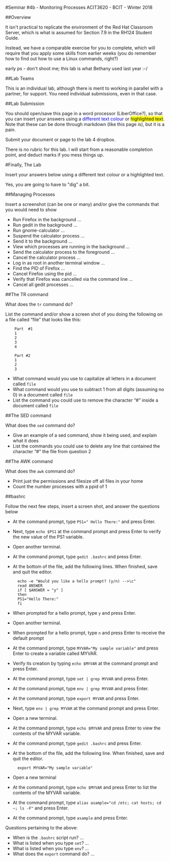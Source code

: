 #Seminar #4b - Monitoring Processes
ACIT3620 - BCIT - Winter 2018

##Overview

It isn't practical to replicate the environment of the Red Hat Classroom Server,
which is what is assumed for Section 7.9 in the RH124 Student Guide.

Instead, we have a comparable exercise for you to complete, which will require
that you apply some skills from earlier weeks (you do remember how to find out how to use
a Linux commands, right?)

early ps - don't shoot me; this lab is what Bethany used last year :-/


##Lab Teams

This is an individual lab, although there is merit to working in parallel with a 
partner, for support. You need individual submissions, even in that case.

##Lab Submission

You should open/save this page in a word processor (LiberOffice?), so that you can
insert your answers using a <span style="color:blue">different text colour</span> 
or <span style="background:yellow">highlighted text</span>.
Note that these can be done through markdown (like this page is), but it is a pain.

Submit your document or page to the lab 4 dropbox.

There is no rubric for this lab. I will start from a reasonable completion point, 
and deduct marks if you mess things up.

#Finally, The Lab

Insert your answers below using a different text colour or a highlighted text.

Yes, you are going to have to "dig" a bit.

##Managing Processes

Insert a screenshot (can be one or many) and/or give the commands that you would need to show

- Run Firefox in the background ...
- Run gedit in the background ...
- Run gnome-calculator ...
- Suspend the calculator process ...
- Send it to the background ...
- View which processes are running in the background ...
- Send the calculator process to the foreground ...
- Cancel the calculator process ...
- Log in as root in another terminal window ...
- Find the PID of Firefox ...
- Cancel Firefox using the pid ...
- Verify that Firefox was cancelled via the command line  ...
- Cancel all gedit processes  ...

##The TR command

What does the `tr` command do?

List the command and/or show a screen shot of you doing the following on a file called “file” that looks like this: 

        Part  #1 
        1
        2
        3
        4

        Part #2
        1
        2
        3

- What command would you use to capitalize all letters in a document called `file` 
- What command would you use to subtract 1 from all digits (assuming no 0) in a document called `file`
- List the command you could use to remove the character “#” inside a document called `file`

##The SED command

What does the `sed` command do?

- Give an example of a sed command, show it being used, and explain what it does
- List the commands you could use to delete any line that contained the character “#” the file from  question 2 

##The AWK command

What does the `awk` command do?

- Print just the permissions and filesize off all files in your home 
- Count the number processes with a ppid of 1 

##bashrc

Follow the next few steps, insert a screen shot,  and answer the questions below

- At the command prompt, type `PS1=" Hello There:"` and press Enter. 
- Next, type `echo $PS1` at the command prompt and press Enter to verify the new value of the PS1 variable.
- Open another terminal. 
- At the command prompt, type `gedit .bashrc` and press Enter. 
- At the bottom of the file, add the following lines. When finished, save and quit the editor.

        echo –e "Would you like a hello prompt? (y/n) -->\c" 
        read ANSWER 
        if [ $ANSWER = "y" ] 
        then 
        PS1="Hello There:" 
        fi 

- When prompted for a hello prompt, type `y` and press Enter. 
- Open another terminal. 
- When prompted for a hello prompt, type `n` and press Enter to receive the default prompt
- At the command prompt, type `MYVAR="My sample variable"` and press Enter to create a variable called MYVAR. 
- Verify its creation by typing `echo $MYVAR` at the command prompt and press Enter. 
- At the command prompt, type `set | grep MYVAR` and press Enter. 
- At the command prompt, type `env | grep MYVAR` and press Enter. 
- At the command prompt, type `export MYVAR` and press Enter.
- Next, type `env | grep MYVAR` at the command prompt and press Enter. 
- Open a new terminal. 
- At the command prompt, type `echo $MYVAR` and press Enter to view the contents of the MYVAR variable. 
- At the command prompt, type `gedit .bashrc` and press Enter. 
- At the bottom of the file, add the following line. When finished, save and quit the editor.

        export MYVAR="My sample variable" 

- Open a new terminal
- At the command prompt, type `echo $MYVAR` and press Enter to list the contents of the MYVAR variable. 
- At the command prompt, type `alias asample="cd /etc; cat hosts; cd ~; ls -F"` and press Enter. 
- At the command prompt, type `asample` and press Enter. 

Questions pertaining to the above:

- When is the `.bashrc` script run? ...
- What is listed when you type `set`? ...
- What is listed when you type `env`? ...
- What does the `export` command do? ...
